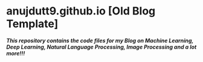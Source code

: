 # anujdutt9.github.io [Old Blog Template]

***This repository contains the code files for my Blog on Machine Learning, Deep Learning, Natural Language Processing, Image Processing and a lot more!!!*** 

